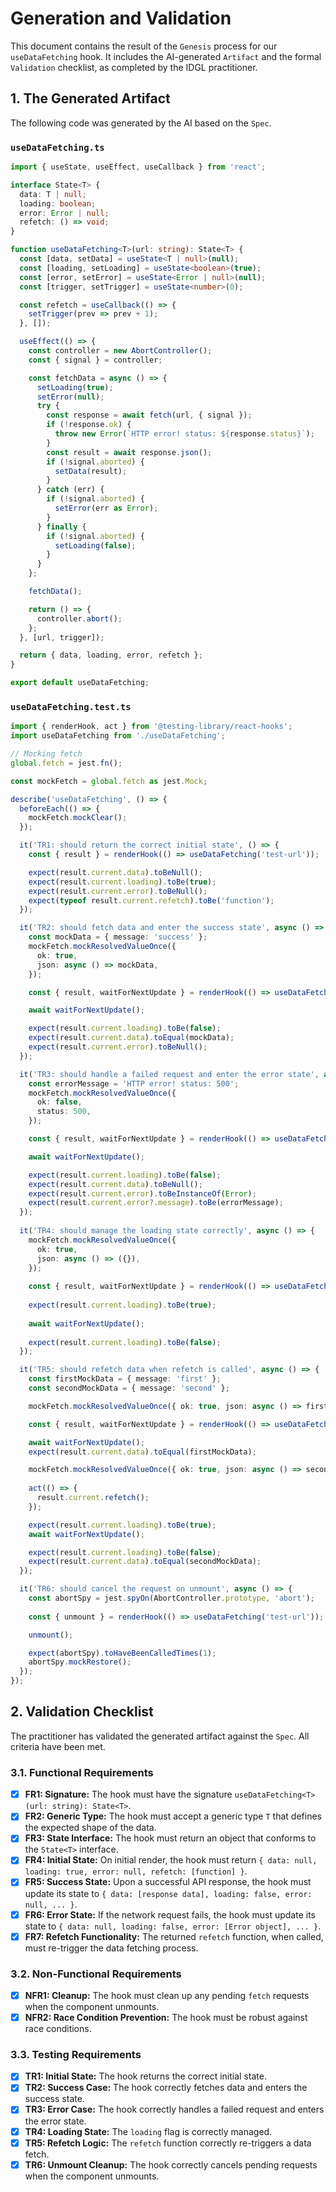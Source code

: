 # Generation and Validation

This document contains the result of the `Genesis` process for our `useDataFetching` hook. It includes the AI-generated `Artifact` and the formal `Validation` checklist, as completed by the IDGL practitioner.

## 1. The Generated Artifact

The following code was generated by the AI based on the `Spec`.

### `useDataFetching.ts`
```typescript
import { useState, useEffect, useCallback } from 'react';

interface State<T> {
  data: T | null;
  loading: boolean;
  error: Error | null;
  refetch: () => void;
}

function useDataFetching<T>(url: string): State<T> {
  const [data, setData] = useState<T | null>(null);
  const [loading, setLoading] = useState<boolean>(true);
  const [error, setError] = useState<Error | null>(null);
  const [trigger, setTrigger] = useState<number>(0);

  const refetch = useCallback(() => {
    setTrigger(prev => prev + 1);
  }, []);

  useEffect(() => {
    const controller = new AbortController();
    const { signal } = controller;

    const fetchData = async () => {
      setLoading(true);
      setError(null);
      try {
        const response = await fetch(url, { signal });
        if (!response.ok) {
          throw new Error(`HTTP error! status: ${response.status}`);
        }
        const result = await response.json();
        if (!signal.aborted) {
          setData(result);
        }
      } catch (err) {
        if (!signal.aborted) {
          setError(err as Error);
        }
      } finally {
        if (!signal.aborted) {
          setLoading(false);
        }
      }
    };

    fetchData();

    return () => {
      controller.abort();
    };
  }, [url, trigger]);

  return { data, loading, error, refetch };
}

export default useDataFetching;
```

### `useDataFetching.test.ts`
```typescript
import { renderHook, act } from '@testing-library/react-hooks';
import useDataFetching from './useDataFetching';

// Mocking fetch
global.fetch = jest.fn();

const mockFetch = global.fetch as jest.Mock;

describe('useDataFetching', () => {
  beforeEach(() => {
    mockFetch.mockClear();
  });

  it('TR1: should return the correct initial state', () => {
    const { result } = renderHook(() => useDataFetching('test-url'));

    expect(result.current.data).toBeNull();
    expect(result.current.loading).toBe(true);
    expect(result.current.error).toBeNull();
    expect(typeof result.current.refetch).toBe('function');
  });

  it('TR2: should fetch data and enter the success state', async () => {
    const mockData = { message: 'success' };
    mockFetch.mockResolvedValueOnce({
      ok: true,
      json: async () => mockData,
    });

    const { result, waitForNextUpdate } = renderHook(() => useDataFetching('test-url'));

    await waitForNextUpdate();

    expect(result.current.loading).toBe(false);
    expect(result.current.data).toEqual(mockData);
    expect(result.current.error).toBeNull();
  });

  it('TR3: should handle a failed request and enter the error state', async () => {
    const errorMessage = 'HTTP error! status: 500';
    mockFetch.mockResolvedValueOnce({
      ok: false,
      status: 500,
    });

    const { result, waitForNextUpdate } = renderHook(() => useDataFetching('test-url'));

    await waitForNextUpdate();

    expect(result.current.loading).toBe(false);
    expect(result.current.data).toBeNull();
    expect(result.current.error).toBeInstanceOf(Error);
    expect(result.current.error?.message).toBe(errorMessage);
  });
  
  it('TR4: should manage the loading state correctly', async () => {
    mockFetch.mockResolvedValueOnce({
      ok: true,
      json: async () => ({}),
    });
    
    const { result, waitForNextUpdate } = renderHook(() => useDataFetching('test-url'));
    
    expect(result.current.loading).toBe(true);
    
    await waitForNextUpdate();
    
    expect(result.current.loading).toBe(false);
  });

  it('TR5: should refetch data when refetch is called', async () => {
    const firstMockData = { message: 'first' };
    const secondMockData = { message: 'second' };

    mockFetch.mockResolvedValueOnce({ ok: true, json: async () => firstMockData });

    const { result, waitForNextUpdate } = renderHook(() => useDataFetching('test-url'));

    await waitForNextUpdate();
    expect(result.current.data).toEqual(firstMockData);

    mockFetch.mockResolvedValueOnce({ ok: true, json: async () => secondMockData });
    
    act(() => {
      result.current.refetch();
    });

    expect(result.current.loading).toBe(true);
    await waitForNextUpdate();

    expect(result.current.loading).toBe(false);
    expect(result.current.data).toEqual(secondMockData);
  });

  it('TR6: should cancel the request on unmount', async () => {
    const abortSpy = jest.spyOn(AbortController.prototype, 'abort');
    
    const { unmount } = renderHook(() => useDataFetching('test-url'));

    unmount();

    expect(abortSpy).toHaveBeenCalledTimes(1);
    abortSpy.mockRestore();
  });
});
```

## 2. Validation Checklist

The practitioner has validated the generated artifact against the `Spec`. All criteria have been met.

### 3.1. Functional Requirements
- [x] **FR1: Signature:** The hook must have the signature `useDataFetching<T>(url: string): State<T>`.
- [x] **FR2: Generic Type:** The hook must accept a generic type `T` that defines the expected shape of the data.
- [x] **FR3: State Interface:** The hook must return an object that conforms to the `State<T>` interface.
- [x] **FR4: Initial State:** On initial render, the hook must return `{ data: null, loading: true, error: null, refetch: [function] }`.
- [x] **FR5: Success State:** Upon a successful API response, the hook must update its state to `{ data: [response data], loading: false, error: null, ... }`.
- [x] **FR6: Error State:** If the network request fails, the hook must update its state to `{ data: null, loading: false, error: [Error object], ... }`.
- [x] **FR7: Refetch Functionality:** The returned `refetch` function, when called, must re-trigger the data fetching process.

### 3.2. Non-Functional Requirements
- [x] **NFR1: Cleanup:** The hook must clean up any pending `fetch` requests when the component unmounts.
- [x] **NFR2: Race Condition Prevention:** The hook must be robust against race conditions.

### 3.3. Testing Requirements
- [x] **TR1: Initial State:** The hook returns the correct initial state.
- [x] **TR2: Success Case:** The hook correctly fetches data and enters the success state.
- [x] **TR3: Error Case:** The hook correctly handles a failed request and enters the error state.
- [x] **TR4: Loading State:** The `loading` flag is correctly managed.
- [x] **TR5: Refetch Logic:** The `refetch` function correctly re-triggers a data fetch.
- [x] **TR6: Unmount Cleanup:** The hook correctly cancels pending requests when the component unmounts.
